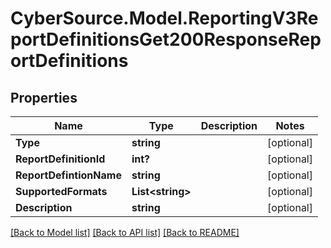 # CyberSource.Model.ReportingV3ReportDefinitionsGet200ResponseReportDefinitions
## Properties

Name | Type | Description | Notes
------------ | ------------- | ------------- | -------------
**Type** | **string** |  | [optional] 
**ReportDefinitionId** | **int?** |  | [optional] 
**ReportDefintionName** | **string** |  | [optional] 
**SupportedFormats** | **List&lt;string&gt;** |  | [optional] 
**Description** | **string** |  | [optional] 

[[Back to Model list]](../README.md#documentation-for-models) [[Back to API list]](../README.md#documentation-for-api-endpoints) [[Back to README]](../README.md)

